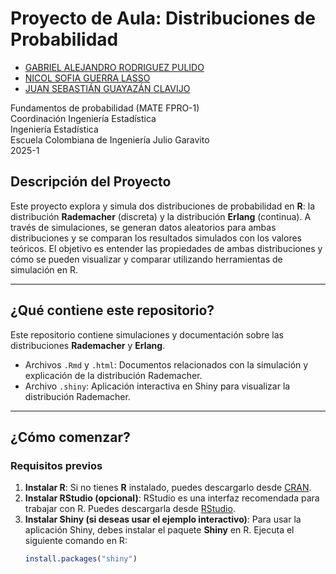 # Proyecto de Aula: Distribuciones de Probabilidad

- [GABRIEL ALEJANDRO RODRIGUEZ PULIDO](gabriel.rodriguez-p@mail.escuelaing.edu.co)
- [NICOL SOFIA GUERRA LASSO](nicol.guerra@mail.escuelaing.edu.co)
- [JUAN SEBASTIÁN GUAYAZÁN CLAVIJO](juan.guayazan-c@mail.escuelaing.edu.co)

Fundamentos de probabilidad (MATE FPRO-1)     
Coordinación Ingeniería Estadística     
Ingeniería Estadística    
Escuela Colombiana de Ingeniería Julio Garavito    
2025-1 

## Descripción del Proyecto

Este proyecto explora y simula dos distribuciones de probabilidad en **R**: la distribución **Rademacher** (discreta) y la distribución **Erlang** (continua). A través de simulaciones, se generan datos aleatorios para ambas distribuciones y se comparan los resultados simulados con los valores teóricos. El objetivo es entender las propiedades de ambas distribuciones y cómo se pueden visualizar y comparar utilizando herramientas de simulación en R.

---

## ¿Qué contiene este repositorio?

Este repositorio contiene simulaciones y documentación sobre las distribuciones **Rademacher** y **Erlang**. 

- Archivos `.Rmd` y `.html`: Documentos relacionados con la simulación y explicación de la distribución Rademacher.
- Archivo `.shiny`: Aplicación interactiva en Shiny para visualizar la distribución Rademacher.

---

## ¿Cómo comenzar?

### Requisitos previos

1. **Instalar R**: Si no tienes **R** instalado, puedes descargarlo desde [CRAN](https://cran.r-project.org).
2. **Instalar RStudio (opcional)**: RStudio es una interfaz recomendada para trabajar con R. Puedes descargarla desde [RStudio](https://www.rstudio.com).
3. **Instalar Shiny (si deseas usar el ejemplo interactivo)**: Para usar la aplicación Shiny, debes instalar el paquete **Shiny** en R. Ejecuta el siguiente comando en R:
   ```R
   install.packages("shiny")   
